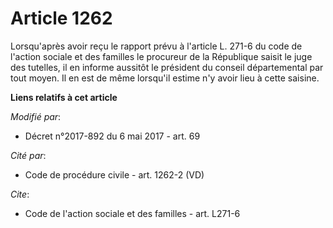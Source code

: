 # Article 1262

Lorsqu'après avoir reçu le rapport prévu à l'article L. 271-6 du code de l'action sociale et des familles le procureur de la
République saisit le juge des tutelles, il en informe aussitôt le président du conseil départemental par tout moyen. Il en
est de même lorsqu'il estime n'y avoir lieu à cette saisine.

**Liens relatifs à cet article**

_Modifié par_:

  - Décret n°2017-892 du 6 mai 2017 - art. 69

_Cité par_:

  - Code de procédure civile - art. 1262-2 (VD)

_Cite_:

  - Code de l'action sociale et des familles - art. L271-6
